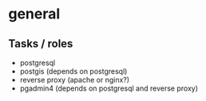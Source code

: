 # general

## Tasks / roles

- postgresql
- postgis (depends on postgresql)
- reverse proxy (apache or nginx?)
- pgadmin4 (depends on postgresql and reverse proxy)
